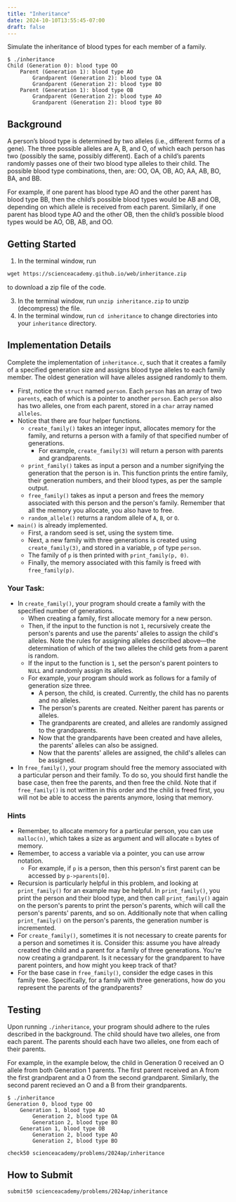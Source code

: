 ```yaml
---
title: "Inheritance"
date: 2024-10-10T13:55:45-07:00
draft: false
---
```

Simulate the inheritance of blood types for each member of a family.
<!--more-->

```
$ ./inheritance
Child (Generation 0): blood type OO
    Parent (Generation 1): blood type AO
        Grandparent (Generation 2): blood type OA
        Grandparent (Generation 2): blood type BO
    Parent (Generation 1): blood type OB
        Grandparent (Generation 2): blood type AO
        Grandparent (Generation 2): blood type BO
```

## Background

A person’s blood type is determined by two alleles (i.e., different forms of a gene). The three possible alleles are A, B, and O, of which each person has two (possibly the same, possibly different). Each of a child’s parents randomly passes one of their two blood type alleles to their child. The possible blood type combinations, then, are: OO, OA, OB, AO, AA, AB, BO, BA, and BB.

For example, if one parent has blood type AO and the other parent has blood type BB, then the child’s possible blood types would be AB and OB, depending on which allele is received from each parent. Similarly, if one parent has blood type AO and the other OB, then the child’s possible blood types would be AO, OB, AB, and OO.

## Getting Started

1. In the terminal window, run

```md
wget https://scienceacademy.github.io/web/inheritance.zip
```

 to download a zip file of the code.

3. In the terminal window, run `unzip inheritance.zip` to unzip (decompress) the file.
4. In the terminal window, run `cd inheritance` to change directories into your `inheritance` directory.

## Implementation Details

Complete the implementation of `inheritance.c`, such that it creates a family of a specified generation size and assigns blood type alleles to each family member. The oldest generation will have alleles assigned randomly to them.

* First, notice the `struct` named `person`. Each `person` has an array of two `parents`, each of which is a pointer to another `person`. Each `person` also has two alleles, one from each parent, stored in a `char` array named `alleles`.
* Notice that there are four helper functions.
  * `create_family()` takes an integer input, allocates memory for the family, and returns a person with a family of that specified number of generations.
    * For example, `create_family(3)` will return a person with parents and grandparents.
  * `print_family()` takes as input a person and a number signifying the generation that the person is in. This function prints the entire family, their generation numbers, and their blood types, as per the sample output.
  * `free_family()` takes as input a person and frees the memory associated with this person and the person's family. Remember that all the memory you allocate, you also have to free.
  * `random_allele()` returns a random allele of `A`, `B`, or `O`.
* `main()` is already implemented.
  * First, a random seed is set, using the system time.
  * Next, a new family with three generations is created using `create_family(3)`, and stored in a variable, `p` of type `person`.
  * The family of `p` is then printed with `print_family(p, 0)`.
  * Finally, the memory associated with this family is freed with `free_family(p)`.

### Your Task:

* In `create_family()`, your program should create a family with the specified number of generations.
  * When creating a family, first allocate memory for a new person.
  * Then, if the input to the function is not `1`, recursively create the person's parents and use the parents' alleles to assign the child's alleles. Note the rules for assigning alleles described above—the determination of which of the two alleles the child gets from a parent is random.
  * If the input to the function is `1`, set the person's parent pointers to `NULL` and randomly assign its alleles.
  * For example, your program should work as follows for a family of generation size three.
    * A person, the child, is created. Currently, the child has no parents and no alleles.
    * The person's parents are created. Neither parent has parents or alleles.
    * The grandparents are created, and alleles are randomly assigned to the grandparents.
    * Now that the grandparents have been created and have alleles, the parents' alleles can also be assigned.
    * Now that the parents' alleles are assigned, the child's alleles can be assigned.
* In `free_family()`, your program should free the memory associated with a particular person and their family. To do so, you should first handle the base case, then free the parents, and then free the child. Note that if `free_family()` is not written in this order and the child is freed first, you will not be able to access the parents anymore, losing that memory.

### Hints

* Remember, to allocate memory for a particular person, you can use `malloc(n)`, which takes a size as argument and will allocate `n` bytes of memory.
* Remember, to access a variable via a pointer, you can use arrow notation.
  * For example, if `p` is a person, then this person's first parent can be accessed by `p->parents[0]`.
* Recursion is particularly helpful in this problem, and looking at `print_family()` for an example may be helpful. In `print_family()`, you print the person and their blood type, and then call `print_family()` again on the person's parents to print the person's parents, which will call the person's parents' parents, and so on. Additionally note that when calling `print_family()` on the person's parents, the generation number is incremented.
* For `create_family()`, sometimes it is not necessary to create parents for a person and sometimes it is. Consider this: assume you have already created the child and a parent for a family of three generations. You're now creating a grandparent. Is it necessary for the grandparent to have parent pointers, and how might you keep track of that?
* For the base case in `free_family()`, consider the edge cases in this family tree. Specifically, for a family with three generations, how do you represent the parents of the grandparents?

## Testing

Upon running `./inheritance`, your program should adhere to the rules described in the background. The child should have two alleles, one from each parent. The parents should each have two alleles, one from each of their parents.

For example, in the example below, the child in Generation 0 received an O allele from both Generation 1 parents. The first parent received an A from the first grandparent and a O from the second grandparent. Similarly, the second parent recieved an O and a B from their grandparents.

```
$ ./inheritance
Generation 0, blood type OO
    Generation 1, blood type AO
        Generation 2, blood type OA
        Generation 2, blood type BO
    Generation 1, blood type OB
        Generation 2, blood type AO
        Generation 2, blood type BO

```

```md
check50 scienceacademy/problems/2024ap/inheritance
```

## How to Submit

```md
submit50 scienceacademy/problems/2024ap/inheritance
```


